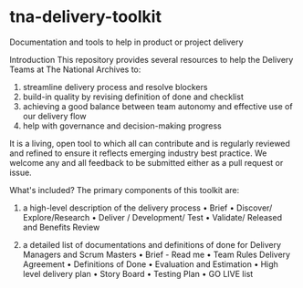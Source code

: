 # tna-delivery-toolkit
Documentation and tools to help in product or project delivery

Introduction
This repository provides several resources to help the Delivery Teams at The National Archives to:

1.	streamline delivery process and resolve blockers
2.	build-in quality by revising definition of done and checklist 
3.	achieving a good balance between team autonomy and effective use of our delivery flow
4.	help with governance and decision-making progress

It is a living, open tool to which all can contribute and is regularly reviewed and refined to ensure it reflects emerging industry best practice. We welcome any and all feedback to be submitted either as a pull request or issue.

What's included?
The primary components of this toolkit are:
1.	a high-level description of the delivery process 
•	Brief
•	Discover/ Explore/Research
•	Deliver / Development/ Test
•	Validate/ Released and Benefits Review

2.	a detailed list of documentations and definitions of done for Delivery Managers and Scrum Masters
•	Brief - Read me
•	Team Rules Delivery Agreement
•	Definitions of Done
•	Evaluation and Estimation
•	High level delivery plan
•	Story Board
•	Testing Plan 
•	GO LIVE list
